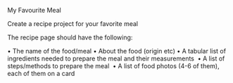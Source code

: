 My Favourite Meal

Create a recipe project for your favorite meal

The recipe page should have the following:

• The name of the food/meal
• About the food (origin etc)
• A tabular list of ingredients needed to prepare the meal and their measurements&nbsp;
• A list of steps/methods to prepare the meal&nbsp;
• A list of food photos (4-6 of them), each of them on a card